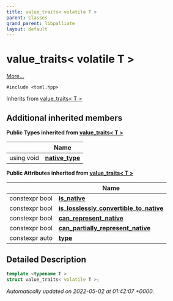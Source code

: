 ```yaml
---
title: value_traits< volatile T >
parent: Classes
grand_parent: libpalliate
layout: default
---
```


# value_traits< volatile T >



 [More...](#detailed-description)


`#include <toml.hpp>`

Inherits from [value_traits< T >](/libpalliate/generated/Classes/structvalue__traits)

## Additional inherited members

**Public Types inherited from [value_traits< T >](/libpalliate/generated/Classes/structvalue__traits)**

|                | Name           |
| -------------- | -------------- |
| using void | **[native_type](/libpalliate/generated/Classes/structvalue__traits#using-native-type)**  |

**Public Attributes inherited from [value_traits< T >](/libpalliate/generated/Classes/structvalue__traits)**

|                | Name           |
| -------------- | -------------- |
| constexpr bool | **[is_native](/libpalliate/generated/Classes/structvalue__traits#variable-is-native)**  |
| constexpr bool | **[is_losslessly_convertible_to_native](/libpalliate/generated/Classes/structvalue__traits#variable-is-losslessly-convertible-to-native)**  |
| constexpr bool | **[can_represent_native](/libpalliate/generated/Classes/structvalue__traits#variable-can-represent-native)**  |
| constexpr bool | **[can_partially_represent_native](/libpalliate/generated/Classes/structvalue__traits#variable-can-partially-represent-native)**  |
| constexpr auto | **[type](/libpalliate/generated/Classes/structvalue__traits#variable-type)**  |


## Detailed Description

```cpp
template <typename T >
struct value_traits< volatile T >;
```


_Automatically updated on 2022-05-02 at 01:42:07 +0000._